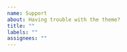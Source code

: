 ```yaml
---
name: Support
about: Having trouble with the theme?
title: ""
labels: ""
assignees: ""
---
```


<!--
  Before opening a new issue please:

  - Verify you have the latest versions of Jekyll and Agency
    installed by running `bundle update`.
  - Search all issues at https://github.com/raviriley/agency-jekyll-theme/issues
    for solutions and to avoid duplication.

  After exhausting these suggestions ask your question below.

  NOTE: Please provide a code repository, gist, code snippet, sample files, or
  screenshots to triage your issue.
-->
